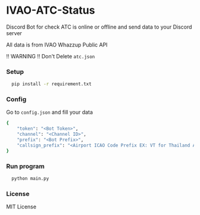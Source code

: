 # IVAO-ATC-Status
Discord Bot for check ATC is online or offline and send data to your Discord server

All data is from IVAO Whazzup Public API

!! WARNING !! Don't Delete <code>atc.json</code>

### Setup
```bash
  pip install -r requirement.txt
```
### Config 
Go to <code>config.json</code> and fill your data
```bash
{
    "token": "<Bot Token>",
    "channel": "<Channel ID>",
    "prefix": "<Bot Prefix>",
    "callsign_prefix": "<Airport ICAO Code Prefix EX: VT for Thailand Airport>"
}
```

### Run program
```bash
  python main.py
```

### License
MIT License
